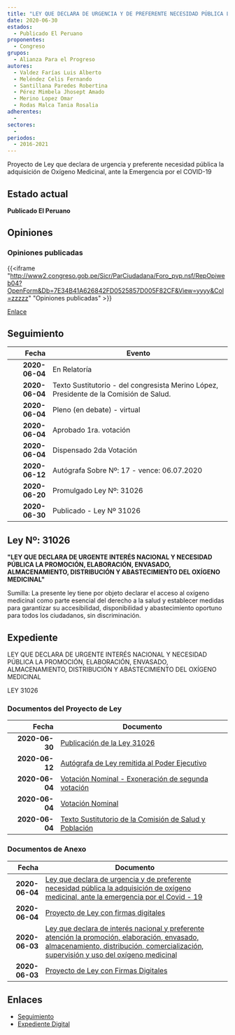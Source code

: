 ```yaml
---
title: "LEY QUE DECLARA DE URGENCIA Y DE PREFERENTE NECESIDAD PÚBLICA LA ADQUISICIÓN DE OXÍGENO MEDICINAL, ANTE LA EMERGENCIA POR EL COVID-19"
date: 2020-06-30
estados: 
  - Publicado El Peruano
proponentes: 
  - Congreso
grupos: 
  - Alianza Para el Progreso
autores: 
  - Valdez Farías Luis Alberto
  - Meléndez Celis Fernando
  - Santillana Paredes Robertina
  - Pérez Mimbela Jhosept Amado
  - Merino Lopez Omar
  - Rodas Malca Tania Rosalia
adherentes: 
  - 
sectores: 
  - 
periodos: 
  - 2016-2021
---
```


Proyecto de Ley que declara de urgencia y preferente necesidad pública la adquisición de Oxígeno Medicinal, ante la Emergencia por el COVID-19


## Estado actual

**Publicado El Peruano**

## Opiniones

### Opiniones publicadas

{{<iframe "http://www2.congreso.gob.pe/Sicr/ParCiudadana/Foro_pvp.nsf/RepOpiweb04?OpenForm&Db=7E34B41A626842FD0525857D005F82CF&View=yyyy&Col=zzzzz" "Opiniones publicadas" >}}

[Enlace](http://www2.congreso.gob.pe/Sicr/ParCiudadana/Foro_pvp.nsf/RepOpiweb04?OpenForm&Db=7E34B41A626842FD0525857D005F82CF&View=yyyy&Col=zzzzz)

## Seguimiento

| Fecha | Evento |
|------:|--------|
| **2020-06-04** | En Relatoría|
| **2020-06-04** | Texto Sustitutorio - del congresista Merino López, Presidente de la Comisión de Salud.|
| **2020-06-04** | Pleno (en debate) - virtual|
| **2020-06-04** | Aprobado 1ra. votación|
| **2020-06-04** | Dispensado 2da Votación|
| **2020-06-12** | Autógrafa Sobre Nº: 17 - vence: 06.07.2020|
| **2020-06-20** | Promulgado Ley Nº: 31026|
| **2020-06-30** | Publicado - Ley Nº 31026|

## Ley Nº: 31026

**"LEY QUE DECLARA DE URGENTE INTERÉS NACIONAL Y NECESIDAD PÚBLICA LA PROMOCIÓN, ELABORACIÓN, ENVASADO, ALMACENAMIENTO, DISTRIBUCIÓN Y ABASTECIMIENTO DEL OXÍGENO MEDICINAL"**

Sumilla: La presente ley tiene por objeto declarar el acceso al oxígeno medicinal como parte esencial del derecho a la salud y establecer medidas para garantizar su accesibilidad, disponibilidad y abastecimiento oportuno para todos los ciudadanos, sin discriminación.


## Expediente

LEY QUE DECLARA DE URGENTE INTERÉS NACIONAL Y NECESIDAD PÚBLICA LA PROMOCIÓN, ELABORACIÓN, ENVASADO, ALMACENAMIENTO, DISTRIBUCIÓN Y ABASTECIMIENTO DEL OXÍGENO MEDICINAL

LEY 31026


### Documentos del Proyecto de Ley

| Fecha | Documento |
|------:|--------|
| **2020-06-30** | [Publicación de la Ley 31026](http://www.leyes.congreso.gob.pe/Documentos/2016_2021/ADLP/Normas_Legales/31026-LEY.pdf) |
| **2020-06-12** | [Autógrafa de Ley remitida al Poder Ejecutivo](http://www.leyes.congreso.gob.pe/Documentos/2016_2021/Autografas/Ley_y_de_Resolucion_Legislativa/AU05429-20200612.pdf) |
| **2020-06-04** | [Votación Nominal - Exoneración de segunda votación](http://www.leyes.congreso.gob.pe/Documentos/2016_2021/Asistencia_y_Votacion/Proyectos_de_Ley/Votacion_Nominal/VNESV05429-20200604.pdf) |
| **2020-06-04** | [Votación Nominal](http://www.leyes.congreso.gob.pe/Documentos/2016_2021/Asistencia_y_Votacion/Proyectos_de_Ley/Votacion_Nominal/VN05429-20200604.pdf) |
| **2020-06-04** | [Texto Sustitutorio de la Comisión de Salud y Población](http://www.leyes.congreso.gob.pe/Documentos/2016_2021/Texto_Sustitutorio/Proyectos_de_Ley/TS05429-20200604.pdf) |

### Documentos de Anexo

| Fecha | Documento |
|------:|--------|
| **2020-06-04** | [Ley que declara de urgencia y de preferente necesidad pública la adquisición de oxígeno medicinal, ante la emergencia por el Covid - 19](http://www.leyes.congreso.gob.pe/Documentos/2016_2021/Proyectos_de_Ley_y_de_Resoluciones_Legislativas/PL05439-20200604.pdf) |
| **2020-06-04** | [Proyecto de Ley con firmas digitales](http://www.leyes.congreso.gob.pe/Documentos/2016_2021/Proyectos_de_Ley_y_de_Resoluciones_Legislativas/Proyectos_Firmas_digitales/PL05439.pdf) |
| **2020-06-03** | [Ley que declara de interés nacional y preferente atención la promoción, elaboración, envasado, almacenamiento, distribución, comercialización, supervisión y uso del oxígeno medicinal](http://www.leyes.congreso.gob.pe/Documentos/2016_2021/Proyectos_de_Ley_y_de_Resoluciones_Legislativas/PL05429-20200603.pdf) |
| **2020-06-03** | [Proyecto de Ley con Firmas Digitales](http://www.leyes.congreso.gob.pe/Documentos/2016_2021/Proyectos_de_Ley_y_de_Resoluciones_Legislativas/Proyectos_Firmas_digitales/PL05429.pdf) |

## Enlaces 

- [Seguimiento](http://www2.congreso.gob.pe/Sicr/TraDocEstProc/CLProLey2016.nsf/f7fff46988ca05b1052578e100829cc7/596fa4001df222a00525857d006cdd8d?OpenDocument)
- [Expediente Digital](http://www2.congreso.gob.pe/Sicr/TraDocEstProc/CLProLey2016.nsf/f7fff46988ca05b1052578e100829cc7/596fa4001df222a00525857d006cdd8d?OpenDocument&Click=05257FB7005EB655.eb71d0cf91d8294e05256cdf006b5706/$Body/0.1C6C)
